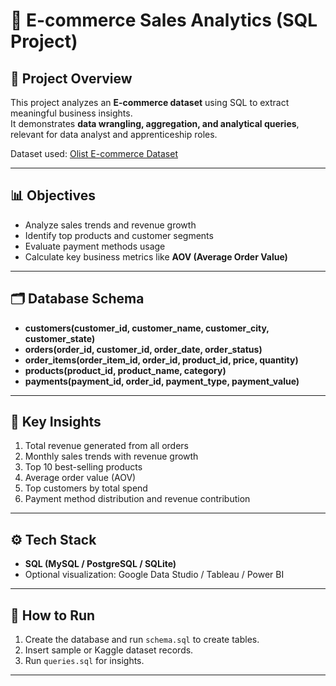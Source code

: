 # 🛒 E-commerce Sales Analytics (SQL Project)

## 📌 Project Overview

This project analyzes an **E-commerce dataset** using SQL to extract meaningful business insights.  
It demonstrates **data wrangling, aggregation, and analytical queries**, relevant for data analyst and apprenticeship roles.

Dataset used: [Olist E-commerce Dataset](https://www.kaggle.com/datasets/olistbr/brazilian-ecommerce)

---

## 📊 Objectives

- Analyze sales trends and revenue growth
- Identify top products and customer segments
- Evaluate payment methods usage
- Calculate key business metrics like **AOV (Average Order Value)**

---

## 🗂️ Database Schema

- **customers(customer_id, customer_name, customer_city, customer_state)**
- **orders(order_id, customer_id, order_date, order_status)**
- **order_items(order_item_id, order_id, product_id, price, quantity)**
- **products(product_id, product_name, category)**
- **payments(payment_id, order_id, payment_type, payment_value)**

---

## 🔑 Key Insights

1. Total revenue generated from all orders
2. Monthly sales trends with revenue growth
3. Top 10 best-selling products
4. Average order value (AOV)
5. Top customers by total spend
6. Payment method distribution and revenue contribution

---

## ⚙️ Tech Stack

- **SQL (MySQL / PostgreSQL / SQLite)**
- Optional visualization: Google Data Studio / Tableau / Power BI

---

## 📌 How to Run

1. Create the database and run `schema.sql` to create tables.
2. Insert sample or Kaggle dataset records.
3. Run `queries.sql` for insights.

---
